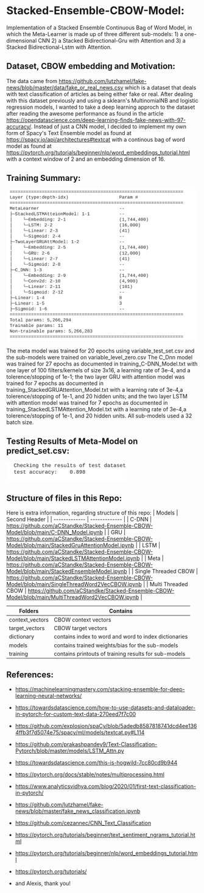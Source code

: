 # Stacked-Ensemble-CBOW-Model:
Implementation of a Stacked Ensemble Continuous Bag of Word Model, in which the Meta-Learner is made up of three different sub-models: 1) a one-dimensional CNN  2) a Stacked Bidirectional-Gru with Attention and 3) a Stacked Bidirectional-Lstm with Attention. 

## Dataset, CBOW embedding and Motivation:
The data came from https://github.com/lutzhamel/fake-news/blob/master/data/fake_or_real_news.csv which is a dataset that deals with text classification of articles as being either fake or real. After dealing with this dataset previously and using a sklearn's MultinomialNB  and logistic regression models, I wanted to take a deep learning approch to the dataset after reading the awesome performance as found in the article https://opendatascience.com/deep-learning-finds-fake-news-with-97-accuracy/. Instead of just a CNN model, I decided to implement my own form of  Spacy's Text Ensemble model as found at https://spacy.io/api/architectures#textcat with a continous bag of word model as found at https://pytorch.org/tutorials/beginner/nlp/word_embeddings_tutorial.html with a context window of 2 and an embedding dimension of 16.  

## Training Summary:
![summary](summary.png)

The meta model was trained for 20 epochs using variable_test_set.csv and the sub-models were trained on variable_level_zero.csv The C_Dnn model was trained for 27 epochs as documented in training_C-DNN_Model.txt with one layer of 100 filters/kernels of size 3x16, a learning rate of 3e-4, and a tolerence/stopping of 1e-1; the two layer GRU with attention model was trained for 7 epochs as documented in training_StackedGRUAttention_Model.txt with a learning rate of 3e-4,a tolerence/stopping of 1e-1, and 20 hidden units; and the two layer LSTM with attention model was trained for 7 epochs as documented in training_StackedLSTMAttention_Model.txt with a learning rate of 3e-4,a tolerence/stopping of 1e-1, and 20 hidden units. All sub-models used a 32 batch size.

## Testing Results of Meta-Model on predict_set.csv:
![testing](test_results.png)

## Structure of files in this Repo:
Here is extra information, regarding  structure of this repo:
| Models        | Second Header |
| ------------- | ------------- |
| C-DNN         | https://github.com/aCStandke/Stacked-Ensemble-CBOW-Model/blob/main/C-DNN_Model.ipynb |
|  GRU          |  https://github.com/aCStandke/Stacked-Ensemble-CBOW-Model/blob/main/StackedGruAttentionModel.ipynb |
|  LSTM         | https://github.com/aCStandke/Stacked-Ensemble-CBOW-Model/blob/main/StackedLSTMAttentionModel.ipynb  |
|  Meta         |  https://github.com/aCStandke/Stacked-Ensemble-CBOW-Model/blob/main/StackedEnsembleModel.ipynb |
| Single Threaded CBOW  | https://github.com/aCStandke/Stacked-Ensemble-CBOW-Model/blob/main/SingleThreadWord2VecCBOW.ipynb  |
| Multi Threaded CBOW  | https://github.com/aCStandke/Stacked-Ensemble-CBOW-Model/blob/main/MultiThreadWord2VecCBOW.ipynb  |


| Folders       |  Contains     |
| ------------- | ------------- |
| context_vectors | CBOW  context vectors |
| target_vectors  | CBOW target vectors  |
| dictionary      | contains index to word and word to index dictionaries |
| models          | contains trained weights/bias for the sub-models |
| training        | contains printouts of training results for sub-models  |


## References:
* https://machinelearningmastery.com/stacking-ensemble-for-deep-learning-neural-networks/
* https://towardsdatascience.com/how-to-use-datasets-and-dataloader-in-pytorch-for-custom-text-data-270eed7f7c00
* https://github.com/explosion/spaCy/blob/5adedb8587818741dcd4ee1364ffb3f7d5074e75/spacy/ml/models/textcat.py#L114
* https://github.com/prakashpandey9/Text-Classification-Pytorch/blob/master/models/LSTM_Attn.py
* https://towardsdatascience.com/this-is-hogwild-7cc80cd9b944
* https://pytorch.org/docs/stable/notes/multiprocessing.html
* https://www.analyticsvidhya.com/blog/2020/01/first-text-classification-in-pytorch/
* https://github.com/lutzhamel/fake-news/blob/master/fake_news_classification.ipynb
* https://github.com/cezannec/CNN_Text_Classification
* https://pytorch.org/tutorials/beginner/text_sentiment_ngrams_tutorial.html
* https://pytorch.org/tutorials/beginner/nlp/word_embeddings_tutorial.html
* https://pytorch.org/tutorials/

* and Alexis, thank you!
